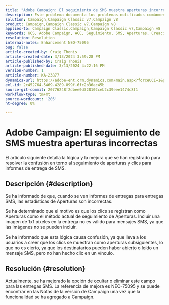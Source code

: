 ```yaml
---
title: "Adobe Campaign: El seguimiento de SMS muestra aperturas incorrectas"
description: Este problema documenta los problemas notificados comúnmente con el seguimiento de entregas SMS que muestra aperturas incorrectas en los informes de entregas
solution: Campaign,Campaign Classic v7,Campaign v8
product: Campaign,Campaign Classic v7,Campaign v8
applies-to: Campaign Classic,Campaign,Campaign Classic v7,Campaign v8
keywords: KCS, Adobe Campaign, ACC, Seguimiento, SMS, Aperturas, Creación de informes
resolution: Resolution
internal-notes: Enhancement NEO-75095
bug: false
article-created-by: Craig Thonis
article-created-date: 3/13/2024 3:59:28 PM
article-published-by: Craig Thonis
article-published-date: 3/13/2024 4:22:16 PM
version-number: 1
article-number: KA-23877
dynamics-url: https://adobe-ent.crm.dynamics.com/main.aspx?forceUCI=1&pagetype=entityrecord&etn=knowledgearticle&id=5b0416a9-52e1-ee11-904d-6045bd006079
exl-id: 2c452764-5469-4289-899f-6fc2b36ac45b
source-git-commit: 20776248f2dbee0d328102ceb2c39eee1474c8f1
workflow-type: tm+mt
source-wordcount: '205'
ht-degree: 0%

---
```


# Adobe Campaign: El seguimiento de SMS muestra aperturas incorrectas


El artículo siguiente detalla la lógica y la mejora que se han registrado para resolver la confusión en torno al seguimiento de aperturas y clics para informes de entrega de SMS.

## Descripción {#description}


Se ha informado de que, cuando se ven informes de entregas para entregas SMS, las estadísticas de Aperturas son incorrectas.

Se ha determinado que el motivo es que los clics se registran como Aperturas como el método actual de seguimiento de Aperturas. Incluir una imagen de 1x1 píxeles en la entrega no es válido para mensajes SMS, ya que las imágenes no se pueden incluir.

Se ha informado que esta lógica causa confusión, ya que lleva a los usuarios a creer que los clics se muestran como aperturas subsiguientes, lo que no es cierto, ya que los destinatarios pueden haber abierto o leído un mensaje SMS, pero no han hecho clic en un vínculo.


## Resolución {#resolution}


Actualmente, se ha mejorado la opción de ocultar o eliminar este campo para las entregas SMS. La referencia de mejora es NEO-75095 y se puede encontrar en las Notas de la versión de Campaign una vez que la funcionalidad se ha agregado a Campaign.
